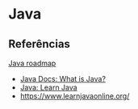 # Java

## Referências

[Java roadmap](https://roadmap.sh/java)

- [Java Docs: What is Java?](https://www.java.com/en/download/help/whatis_java.html)
- [Java: Learn Java](https://dev.java/learn/)
- <https://www.learnjavaonline.org/>
